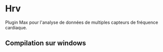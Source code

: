 # Hrv
Plugin Max pour l'analyse de données de multiples capteurs de fréquence cardiaque.

## Compilation sur windows
